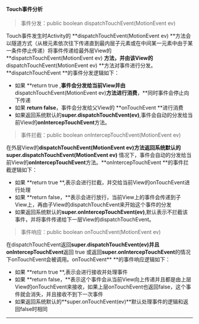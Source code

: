 #### Touch事件分析

> 事件分发：public boolean dispatchTouchEvent\(MotionEvent ev\)

Touch事件发生时Activity的 **dispatchTouchEvent\(MotionEvent ev\) **方法会以隧道方式（从根元素依次往下传递直到最内层子元素或在中间某一元素中由于某一条件停止传递）将事件传递给最外层View的 **dispatchTouchEvent\(MotionEvent ev\) **方法，并由该View的**dispatchTouchEvent\(MotionEvent ev\) **方法对事件进行分发。**dispatchTouchEvent **的事件分发逻辑如下：

* 如果 **return true ,**事件会分发给当前View并由**dispatchTouchEvent\(MotionEvent ev\)**方法进行消费**，**同时事件会停止向下传递
* 如果 **return false**，事件会分发给父View的 **onTouchEvent **进行消费
* 如果返回系统默认的**super.dispatchTouchEvent\(ev\)**,事件会自动的分发给当前View的**onIntercepTouchEvent**方法。

> 事件拦截：public boolean onIntercepTouchEvent\(MotionEvent ev\)

在外层View的**dispatchTouchEvent\(MotionEvent ev\)**方法返回系统默认的**super.dispatchTouchEvent\(MotionEvent ev\)** 情况下，事件会自动的分发给当前View的**onIntercepTouchEvent**方法。**onIntercepTouchEvent **的事件拦截逻辑如下：

* 如果 **return true **,表示会进行拦截，并交给当前View的onTouchEvent进行处理
* 如果 **return false，**表示会进行放行，当前View上的事件会传递到子View上，再由子View的dispatchTouchEvent来开始这个事件的分发
* 如果返回系统默认的**super.onIntercepTouchEvent\(ev\)**,默认表示不拦截该事件，并将事件传递给下一层View的dispatchTouchEvent。

> 事件响应：public boolean onTouchEvent\(MotionEvent ev\)

在dispatchTouchEvent返回**super.dispatchTouchEvent\(ev\)**并且**onIntercepTouchEvent**返回 true 或返回**super.onIntercepTouchEvent**的情况下onTouchEvent会被调用。onTouchEvent** **的事件响应逻辑如下：

* 如果 **return true **,表示会进行接收并处理事件
* 如果 **return false，**表示这个事件会从当前View向上传递并且都是由上层View的onTouchEvent来接收，如果上层onTouchEvent也返回false，这个事件就会消失，并且接收不到下一次事件
* 如果返回系统默认的**super.onTouchEvent\(ev\)**默认处理事件的逻辑和返回false时相同

---

